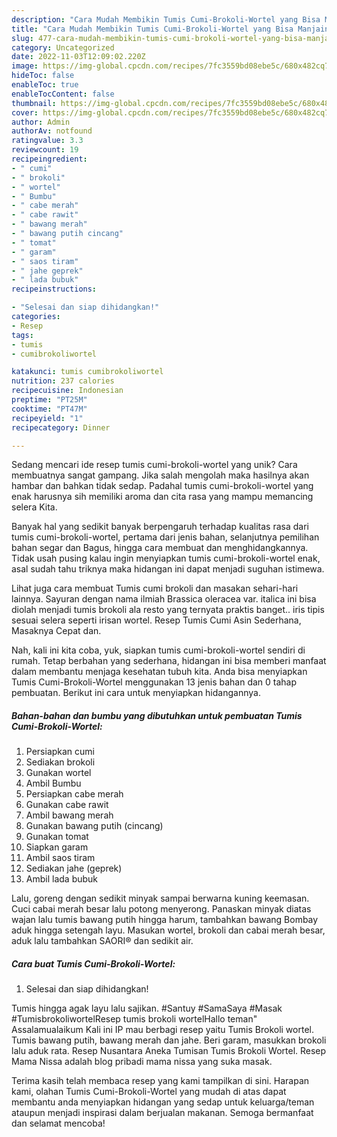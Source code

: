 ```yaml
---
description: "Cara Mudah Membikin Tumis Cumi-Brokoli-Wortel yang Bisa Manjain Lidah"
title: "Cara Mudah Membikin Tumis Cumi-Brokoli-Wortel yang Bisa Manjain Lidah"
slug: 477-cara-mudah-membikin-tumis-cumi-brokoli-wortel-yang-bisa-manjain-lidah
category: Uncategorized
date: 2022-11-03T12:09:02.220Z
image: https://img-global.cpcdn.com/recipes/7fc3559bd08ebe5c/680x482cq70/tumis-cumi-brokoli-wortel-foto-resep-utama.jpg
hideToc: false
enableToc: true
enableTocContent: false
thumbnail: https://img-global.cpcdn.com/recipes/7fc3559bd08ebe5c/680x482cq70/tumis-cumi-brokoli-wortel-foto-resep-utama.jpg
cover: https://img-global.cpcdn.com/recipes/7fc3559bd08ebe5c/680x482cq70/tumis-cumi-brokoli-wortel-foto-resep-utama.jpg
author: Admin
authorAv: notfound
ratingvalue: 3.3
reviewcount: 19
recipeingredient:
- " cumi"
- " brokoli"
- " wortel"
- " Bumbu"
- " cabe merah"
- " cabe rawit"
- " bawang merah"
- " bawang putih cincang"
- " tomat"
- " garam"
- " saos tiram"
- " jahe geprek"
- " lada bubuk"
recipeinstructions:

- "Selesai dan siap dihidangkan!"
categories:
- Resep
tags:
- tumis
- cumibrokoliwortel

katakunci: tumis cumibrokoliwortel 
nutrition: 237 calories
recipecuisine: Indonesian
preptime: "PT25M"
cooktime: "PT47M"
recipeyield: "1"
recipecategory: Dinner

---
```





Sedang mencari ide resep tumis cumi-brokoli-wortel yang unik? Cara membuatnya sangat gampang. Jika salah mengolah maka hasilnya akan hambar dan bahkan tidak sedap. Padahal tumis cumi-brokoli-wortel yang enak harusnya sih memiliki aroma dan cita rasa yang mampu memancing selera Kita.





Banyak hal yang sedikit banyak berpengaruh terhadap kualitas rasa dari tumis cumi-brokoli-wortel, pertama dari jenis bahan, selanjutnya pemilihan bahan segar dan Bagus, hingga cara membuat dan menghidangkannya. Tidak usah pusing kalau ingin menyiapkan tumis cumi-brokoli-wortel enak,      asal sudah tahu triknya maka hidangan ini dapat menjadi suguhan istimewa.














Lihat juga cara membuat Tumis cumi brokoli dan masakan sehari-hari lainnya. Sayuran dengan nama ilmiah Brassica oleracea var. italica ini bisa diolah menjadi tumis brokoli ala resto yang ternyata praktis banget.. iris tipis sesuai selera seperti irisan wortel. Resep Tumis Cumi Asin Sederhana, Masaknya Cepat dan.






Nah, kali ini kita coba, yuk, siapkan tumis cumi-brokoli-wortel sendiri di rumah. Tetap berbahan yang sederhana, hidangan ini bisa memberi manfaat dalam membantu menjaga kesehatan tubuh kita. Anda bisa menyiapkan Tumis Cumi-Brokoli-Wortel menggunakan 13 jenis bahan dan 0 tahap pembuatan. Berikut ini cara untuk menyiapkan hidangannya.

<!--inarticleads1-->

##### Bahan-bahan dan bumbu yang dibutuhkan untuk pembuatan Tumis Cumi-Brokoli-Wortel:

1. Persiapkan  cumi
1. Sediakan  brokoli
1. Gunakan  wortel
1. Ambil  Bumbu
1. Persiapkan  cabe merah
1. Gunakan  cabe rawit
1. Ambil  bawang merah
1. Gunakan  bawang putih (cincang)
1. Gunakan  tomat
1. Siapkan  garam
1. Ambil  saos tiram
1. Sediakan  jahe (geprek)
1. Ambil  lada bubuk


Lalu, goreng dengan sedikit minyak sampai berwarna kuning keemasan. Cuci cabai merah besar lalu potong menyerong. Panaskan minyak diatas wajan lalu tumis bawang putih hingga harum, tambahkan bawang Bombay aduk hingga setengah layu. Masukan wortel, brokoli dan cabai merah besar, aduk lalu tambahkan SAORI® dan sedikit air. 

<!--inarticleads2-->

##### Cara buat Tumis Cumi-Brokoli-Wortel:


1. Selesai dan siap dihidangkan!

Tumis hingga agak layu lalu sajikan. #Santuy #SamaSaya #Masak #TumisbrokoliwortelResep tumis brokoli wortelHallo teman&#34; Assalamualaikum Kali ini IP mau berbagi resep yaitu Tumis Brokoli wortel. Tumis bawang putih, bawang merah dan jahe. Beri garam, masukkan brokoli lalu aduk rata. Resep Nusantara Aneka Tumisan Tumis Brokoli Wortel. Resep Mama Nissa adalah blog pribadi mama nissa yang suka masak. 

Terima kasih telah membaca resep yang kami tampilkan di sini. Harapan kami, olahan Tumis Cumi-Brokoli-Wortel yang mudah di atas dapat membantu anda menyiapkan hidangan yang sedap untuk keluarga/teman ataupun menjadi inspirasi dalam berjualan makanan. Semoga bermanfaat dan selamat mencoba!
